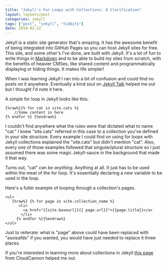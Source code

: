```yaml
---
title: "Jekyll's For Loops with Collections: A Clarification"
layout: layouts/post
categories: jekyll 
tags: ["post", "jekyll", "tidbits"]
date: 2018-02-22 
---
```


Jekyll is a static site generator that's amazing. It has the awesome benefit of being integrated into GitHub Pages so you can host Jekyll sites for free. This site, and some other's I've done, are built with Jekyll. It's a lot of fun to write things in [Markdown](https://daringfireball.net/projects/markdown/) and to be able to build my sites from scratch, with the benefits of heavier CMSes, like shared content and programmatically displaying or hiding things. It makes life simpler!
 
When I was learning Jekyll I ran into a bit of confusion and could find no posts on it anywhere. Eventually a kind soul on [Jekyll Talk](https://talk.jekyllrb.com/) helped me out but I thought I'd note it here.

A simple for loop in Jekyll looks like this:

```liquid
{%raw%}{% for cat in site.cats %}
    //Some content in here
{% endfor %} {%endraw%}
```
 

I couldn't find anywhere what the rules were that dictated what to name "cat." I knew "site.cats" referred in this case to a collection you've defined in your site structure. Every example I could find on using for loops with Jekyll collections explained the "site.cats" but didn't mention "cat". Also, every one of those examples followed that singular/plural structure so I just assumed there was some magic Jekyll-sauce in the background that made it that way.

Turns out, "cat" _can be anything_. Anything at all. It just has to be used within the meat of the for loop. It's essentially declaring a new variable to be used in the loop.

Here's a fuller example of looping through a collection's pages.

```liquid
<ul>
   {%raw%} {% for page in site.collection_name %}
      <li>
        <a href="{{site.baseurl}}{{ page.url}}">{{page.title}}</a>
       </li>
     {% endfor %}{%endraw%}
</ul>
``` 

Just to reiterate: what is "page" above could have been replaced with "asoisafds" if you wanted, you would have just needed to replace it three places.

If you're interested in learning more about collections in Jekyll [this page](https://learn.cloudcannon.com/jekyll/introduction-to-jekyll-collections/) from CloudCannon helped me out.